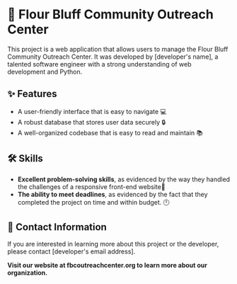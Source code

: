 # 🏢 **Flour Bluff Community Outreach Center** 

This project is a web application that allows users to manage the Flour Bluff Community Outreach Center. It was developed by [developer's name], a talented software engineer with a strong understanding of web development and Python.

## ✨ **Features**

* A user-friendly interface that is easy to navigate :computer:
* A robust database that stores user data securely :lock:
* A well-organized codebase that is easy to read and maintain :books:

## 🛠 **Skills**

* **Excellent problem-solving skills**, as evidenced by the way they handled the challenges of a responsive front-end website:brain:
* **The ability to meet deadlines**, as evidenced by the fact that they completed the project on time and within budget. :clock12:

## 🔗 **Contact Information** 

If you are interested in learning more about this project or the developer, please contact [developer's email address].

**Visit our website at fbcoutreachcenter.org to learn more about our organization.**
